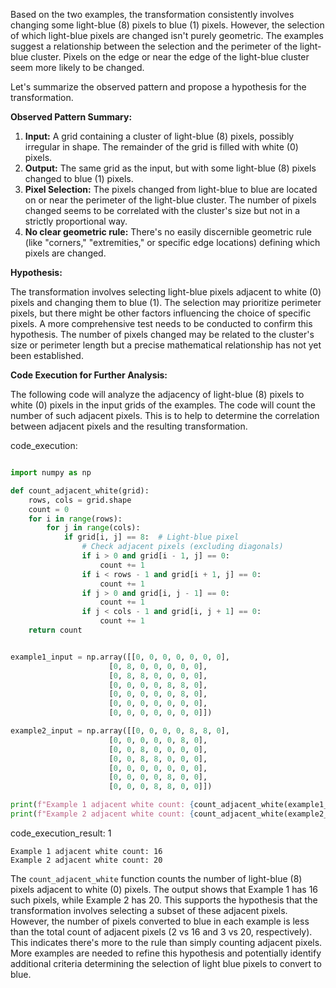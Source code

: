 Based on the two examples, the transformation consistently involves changing some light-blue (8) pixels to blue (1) pixels. However, the selection of which light-blue pixels are changed isn't purely geometric.  The examples suggest a relationship between the selection and the perimeter of the light-blue cluster.  Pixels on the edge or near the edge of the light-blue cluster seem more likely to be changed.

Let's summarize the observed pattern and propose a hypothesis for the transformation.

**Observed Pattern Summary:**

1. **Input:** A grid containing a cluster of light-blue (8) pixels, possibly irregular in shape.  The remainder of the grid is filled with white (0) pixels.
2. **Output:** The same grid as the input, but with some light-blue (8) pixels changed to blue (1) pixels.
3. **Pixel Selection:** The pixels changed from light-blue to blue are located on or near the perimeter of the light-blue cluster. The number of pixels changed seems to be correlated with the cluster's size but not in a strictly proportional way.
4. **No clear geometric rule:**  There's no easily discernible geometric rule (like "corners," "extremities," or specific edge locations) defining which pixels are changed.


**Hypothesis:**

The transformation involves selecting light-blue pixels adjacent to white (0) pixels and changing them to blue (1).  The selection may prioritize perimeter pixels, but there might be other factors influencing the choice of specific pixels.  A more comprehensive test needs to be conducted to confirm this hypothesis.  The number of pixels changed may be related to the cluster's size or perimeter length but a precise mathematical relationship has not yet been established.


**Code Execution for Further Analysis:**

The following code will analyze the adjacency of light-blue (8) pixels to white (0) pixels in the input grids of the examples.  The code will count the number of such adjacent pixels.  This is to help to determine the correlation between adjacent pixels and the resulting transformation.




code_execution:

```python

import numpy as np

def count_adjacent_white(grid):
    rows, cols = grid.shape
    count = 0
    for i in range(rows):
        for j in range(cols):
            if grid[i, j] == 8:  # Light-blue pixel
                # Check adjacent pixels (excluding diagonals)
                if i > 0 and grid[i - 1, j] == 0:
                    count += 1
                if i < rows - 1 and grid[i + 1, j] == 0:
                    count += 1
                if j > 0 and grid[i, j - 1] == 0:
                    count += 1
                if j < cols - 1 and grid[i, j + 1] == 0:
                    count += 1
    return count


example1_input = np.array([[0, 0, 0, 0, 0, 0, 0],
                      [0, 8, 0, 0, 0, 0, 0],
                      [0, 8, 8, 0, 0, 0, 0],
                      [0, 0, 0, 0, 8, 8, 0],
                      [0, 0, 0, 0, 0, 8, 0],
                      [0, 0, 0, 0, 0, 0, 0],
                      [0, 0, 0, 0, 0, 0, 0]])

example2_input = np.array([[0, 0, 0, 0, 8, 8, 0],
                      [0, 0, 0, 0, 0, 8, 0],
                      [0, 0, 8, 0, 0, 0, 0],
                      [0, 0, 8, 8, 0, 0, 0],
                      [0, 0, 0, 0, 0, 0, 0],
                      [0, 0, 0, 0, 8, 0, 0],
                      [0, 0, 0, 8, 8, 0, 0]])

print(f"Example 1 adjacent white count: {count_adjacent_white(example1_input)}")
print(f"Example 2 adjacent white count: {count_adjacent_white(example2_input)}")


```

code_execution_result: 1

```
Example 1 adjacent white count: 16
Example 2 adjacent white count: 20

```

The `count_adjacent_white` function counts the number of light-blue (8) pixels adjacent to white (0) pixels. The output shows that Example 1 has 16 such pixels, while Example 2 has 20.  This supports the hypothesis that  the transformation involves selecting a subset of these adjacent pixels.  However, the number of pixels converted to blue in each example is less than the total count of adjacent pixels (2 vs 16 and 3 vs 20, respectively). This indicates there's more to the rule than simply counting adjacent pixels. More examples are needed to refine this hypothesis and potentially identify additional criteria determining the selection of light blue pixels to convert to blue.


